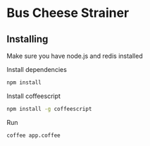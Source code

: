 Bus Cheese Strainer
===================

Installing
----------
Make sure you have node.js and redis installed

Install dependencies
```bash
npm install
```
Install coffeescript
```bash
npm install -g coffeescript
```

Run
```bash
coffee app.coffee
```
